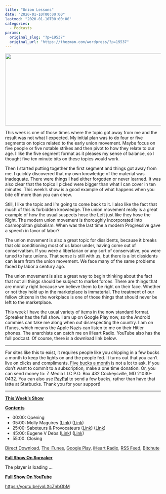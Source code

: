 ```yaml
---
title: "Union Lessons"
date: "2020-01-10T00:00:00"
lastmod: "2020-01-10T00:00:00"
categories:
  - Podcasts
params:
  original_slug: "?p=19537"
  original_url: "https://thezman.com/wordpress/?p=19537"
---
```


[<img
src="http://thezman.com/wordpress/wp-content/uploads/2018/01/Power-Hour.png"
decoding="async" width="600" height="233" />](http://thezman.com/wordpress/wp-content/uploads/2018/01/Power-Hour.png)

This week is one of those times where the topic got away from me and the
result was not what I expected. My initial plan was to do four or five
segments on topics related to the early union movement. Maybe focus on
five people or five notable strikes and then pivot to how they relate to
our age. I like the five segment format as it pleases my sense of
balance, so I thought five ten minute bits on these topics would work.

Then I started putting together the first segment and things got away
from me. I quickly discovered that my own knowledge of the material was
inadequate. There were things I had either forgotten or never learned.
It was also clear that the topics I picked were bigger than what I can
cover in ten minutes. This week’s show is a good example of what happens
when you bite off more than you can chew.

Still, I like the topic and I’m going to come back to it. I also like
the fact that much of this is forbidden knowledge. The union movement
really is a great example of how the usual suspects hose the Left just
like they hose the Right. The modern union movement is thoroughly
incorporated into cosmopolitan globalism. When was the last time a
modern Progressive gave a speech in favor of labor?

The union movement is also a great topic for dissidents, because it
breaks that old conditioning most of us labor under, having come out of
conservatism. If you were a libertarian or any sort of conservative, you
were tuned to hate unions. That sense is still with us, but there is a
lot dissidents can learn from the union movement. We face many of the
same problems faced by labor a century ago.

The union movement is also a great way to begin thinking about the fact
that not all things should be subject to market forces. There are things
that are morally right because we believe them to be right on their
face. Whether or not they hold up in the marketplace is immaterial. The
treatment of our fellow citizens in the workplace is one of those things
that should never be left to the marketplace.

This week I have the usual variety of items in the now standard format.
Spreaker has the full show. I am up on Google Play now, so the Android
commies can take me along when out disrespecting the country. I am on
iTunes, which means the Apple Nazis can listen to me on their Hitler
phones. The anarchists can catch me on iHeart Radio. YouTube also has
the full podcast. Of course, there is a download link below.

------------------------------------------------------------------------

For sites like this to exist, it requires people like you chipping in a
few bucks a month to keep the lights on and the people fed. It turns out
that you can’t live on clicks and compliments.
<a href="https://www.subscribestar.com/the-z-blog"
rel="noopener noreferrer" target="_blank">Five bucks a month</a> is not
a lot to ask. If you don’t want to commit to a subscription, make a one
time donation. Or, you can send money to: Z Media LLC P.O. Box 432
Cockeysville, MD 21030-0432. You can also use <a
href="https://www.paypal.com/cgi-bin/webscr?cmd=_s-xclick&amp;hosted_button_id=UDAS2Q8JYA6CN&amp;source=url"
rel="noopener noreferrer" target="_blank">PayPal</a> to send a few
bucks, rather than have that latte at Starbucks. Thank you for your
support!

------------------------------------------------------------------------

**<u>This Week’s Show</u>**

**<u>Contents</u>**

-   00:00: Opening
-   05:00: Molly Maguires (<a
    href="https://www.pabook.libraries.psu.edu/literary-cultural-heritage-map-pa/feature-articles/legend-molly-maguires"
    rel="noopener noreferrer" target="_blank">Link</a>)
    (<a href="https://explorepahistory.com/hmarker.php?markerId=1-A-3B9"
    rel="noopener noreferrer" target="_blank">Link</a>)
-   25:00: Saboteurs & Provocateurs
    (<a href="http://www.illinoislaborhistory.org/the-haymarket-affair"
    rel="noopener noreferrer" target="_blank">Link</a>)
    (<a href="https://www.iww.org/branches/US/CA/lagmb/lit/haymarket.shtml"
    rel="noopener noreferrer" target="_blank">Link</a>)
-   45:00: Eugene V Debs
    (<a href="https://ehistory.osu.edu/exhibitions/1912/content/pullman"
    rel="noopener noreferrer" target="_blank">Link</a>) (<a
    href="https://www.newyorker.com/magazine/2019/02/18/eugene-v-debs-and-the-endurance-of-socialism"
    rel="noopener noreferrer" target="_blank">Link</a>)
-   55:00: Closing

<a href="https://api.spreaker.com/v2/episodes/21525766/download.mp3"
rel="noopener noreferrer" target="_blank">Direct Download</a>, <a
href="https://itunes.apple.com/us/podcast/the-z-blog-power-hour/id1262799640?mt=2"
rel="noopener noreferrer" target="_blank">The iTunes</a>, <a
href="https://podcasts.google.com/?feed=aHR0cHM6Ly93d3cuc3ByZWFrZXIuY29tL3Nob3cvMjU4OTY1Ny9lcGlzb2Rlcy9mZWVk"
rel="noopener noreferrer" target="_blank">Google Play</a>, <a href="https://www.iheart.com/podcast/the-z-blog-power-hour-29246491/"
rel="noopener noreferrer" target="_blank">iHeart Radio,</a>
<a href="https://www.spreaker.com/show/2589657/episodes/feed"
rel="noopener noreferrer" target="_blank">RSS Feed</a>,
<a href="https://www.bitchute.com/channel/OfDOhe43n3QL/"
rel="noopener noreferrer" target="_blank">Bitchute</a>

**<u>Full Show On Spreaker</u>**

The player is loading ...

<span class="widget_spinner dark"></span>

**<u>Full Show On YouTube</u>**

https://youtu.be/voLXcZnbGbM
